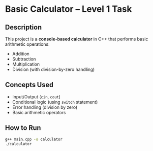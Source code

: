 # Basic Calculator – Level 1 Task

## Description

This project is a **console-based calculator** in C++ that performs basic arithmetic operations:

- Addition
- Subtraction
- Multiplication
- Division (with division-by-zero handling)

## Concepts Used

- Input/Output (`cin`, `cout`)
- Conditional logic (using `switch` statement)
- Error handling (division by zero)
- Basic arithmetic operators

## How to Run

```bash
g++ main.cpp -o calculator
./calculator
